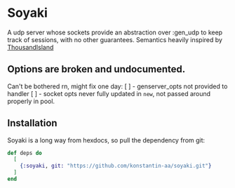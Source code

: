 # Soyaki
A udp server whose sockets provide an abstraction over :gen_udp to keep track of sessions, with no other guarantees. Semantics heavily inspired by [ThousandIsland](https://hexdocs.pm/thousand_island/ThousandIsland.html)

## Options are broken and undocumented.
Can't be bothered rn, might fix one day:
[ ] - genserver_opts not provided to handler
[ ] - socket opts never fully updated in `new`, not passed around properly in pool.

## Installation

Soyaki is a long way from hexdocs, so pull the dependency from git:

```elixir
def deps do
  [
    {:soyaki, git: "https://github.com/konstantin-aa/soyaki.git"}
  ]
end
```

